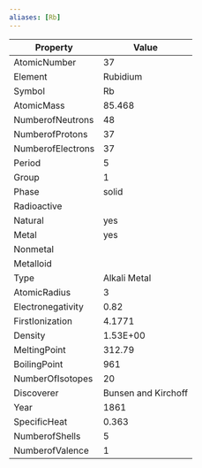 ```yaml
---
aliases: [Rb]
---
```


| Property          | Value               |
| ----------------- | ------------------- |
| AtomicNumber      | 37                  |
| Element           | Rubidium            |
| Symbol            | Rb                  |
| AtomicMass        | 85.468              |
| NumberofNeutrons  | 48                  |
| NumberofProtons   | 37                  |
| NumberofElectrons | 37                  |
| Period            | 5                   |
| Group             | 1                   |
| Phase             | solid               |
| Radioactive       |                     |
| Natural           | yes                 |
| Metal             | yes                 |
| Nonmetal          |                     |
| Metalloid         |                     |
| Type              | Alkali Metal        |
| AtomicRadius      | 3                   |
| Electronegativity | 0.82                |
| FirstIonization   | 4.1771              |
| Density           | 1.53E+00            |
| MeltingPoint      | 312.79              |
| BoilingPoint      | 961                 |
| NumberOfIsotopes  | 20                  |
| Discoverer        | Bunsen and Kirchoff |
| Year              | 1861                |
| SpecificHeat      | 0.363               |
| NumberofShells    | 5                   |
| NumberofValence   | 1                   |
